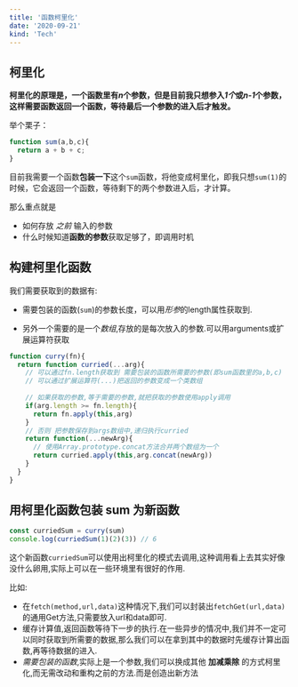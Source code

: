 ```yaml
---
title: '函数柯里化'
date: '2020-09-21'
kind: 'Tech'
---
```

## 柯里化

**柯里化的原理是，一个函数里有*n*个参数，但是目前我只想参入*1个*或*n-1*个参数，这样需要函数返回一个函数，等待最后一个参数的进入后才触发。**

举个栗子：

```javascript
function sum(a,b,c){
  return a + b + c;
}
```

目前我需要一个函数**包装一下**这个```sum```函数，将他变成柯里化，即我只想```sum(1)```的时候，它会返回一个函数，等待剩下的两个参数进入后，才计算。

那么重点就是

- 如何存放 *之前* 输入的参数
- 什么时候知道**函数的参数**获取足够了，即调用时机

## 构建柯里化函数

我们需要获取到的数据有: 

- 需要包装的函数(```sum```)的参数长度，可以用*形参*的length属性获取到.

- 另外一个需要的是一个*数组*,存放的是每次放入的参数.可以用arguments或扩展运算符获取



```js
function curry(fn){
  return function curried(...arg){
    // 可以通过fn.length获取到 需要包装的函数所需要的参数(即sum函数里的a,b,c)
    // 可以通过扩展运算符(...)把返回的参数变成一个类数组
    
    // 如果获取的参数,等于需要的参数,就把获取的参数使用apply调用
    if(arg.length >= fn.length){
      return fn.apply(this,arg)
    }
    // 否则 把参数保存到args数组中,递归执行curried
    return function(...newArg){
      // 使用Array.prototype.concat方法合并两个数组为一个
      return curried.apply(this,arg.concat(newArg))
    }
  }
}
```

## 用柯里化函数包装 sum 为新函数

```javascript
const curriedSum = curry(sum)
console.log(curriedSum(1)(2)(3)) // 6
```

这个新函数```curriedSum```可以使用出柯里化的模式去调用,这种调用看上去其实好像没什么卵用,实际上可以在一些环境里有很好的作用.

比如: 

- 在```fetch(method,url,data)```这种情况下,我们可以封装出```fetchGet(url,data)```的通用Get方法,只需要放入url和data即可.
- 缓存计算值,返回函数等待下一步的执行.在一些异步的情况中,我们并不一定可以同时获取到所需要的数据,那么我们可以在拿到其中的数据时先缓存计算出函数,再等待数据的进入.
- *需要包装的函数*,实际上是一个参数,我们可以换成其他 **加减乘除** 的方式柯里化,而无需改动和重构之前的方法.而是创造出新方法